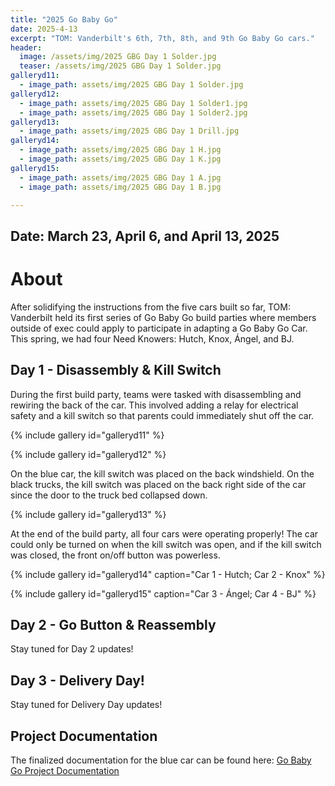 ```yaml
---
title: "2025 Go Baby Go"
date: 2025-4-13
excerpt: "TOM: Vanderbilt's 6th, 7th, 8th, and 9th Go Baby Go cars."
header:
  image: /assets/img/2025 GBG Day 1 Solder.jpg
  teaser: /assets/img/2025 GBG Day 1 Solder.jpg
galleryd11:
  - image_path: assets/img/2025 GBG Day 1 Solder.jpg
galleryd12:
  - image_path: assets/img/2025 GBG Day 1 Solder1.jpg
  - image_path: assets/img/2025 GBG Day 1 Solder2.jpg
galleryd13:
  - image_path: assets/img/2025 GBG Day 1 Drill.jpg
galleryd14:
  - image_path: assets/img/2025 GBG Day 1 H.jpg
  - image_path: assets/img/2025 GBG Day 1 K.jpg
galleryd15:
  - image_path: assets/img/2025 GBG Day 1 A.jpg
  - image_path: assets/img/2025 GBG Day 1 B.jpg

---
```


## Date: March 23, April 6, and April 13, 2025<br>

# About

After solidifying the instructions from the five cars built so far, TOM: Vanderbilt held its first series of Go Baby Go build parties where members outside of exec could apply to participate in adapting a Go Baby Go Car. This spring, we had four Need Knowers: Hutch, Knox, Ángel, and BJ. 

## Day 1 - Disassembly & Kill Switch

During the first build party, teams were tasked with disassembling and rewiring the back of the car. This involved adding a relay for electrical safety and a kill switch so that parents could immediately shut off the car.

{% include gallery id="galleryd11" %}

{% include gallery id="galleryd12" %}

On the blue car, the kill switch was placed on the back windshield. On the black trucks, the kill switch was placed on the back right side of the car since the door to the truck bed collapsed down. 

{% include gallery id="galleryd13" %}

At the end of the build party, all four cars were operating properly! The car could only be turned on when the kill switch was open, and if the kill switch was closed, the front on/off button was powerless.  

{% include gallery id="galleryd14" caption="Car 1 - Hutch; Car 2 - Knox" %}

{% include gallery id="galleryd15" caption="Car 3 - Ángel; Car 4 - BJ" %}


## Day 2 - Go Button & Reassembly

Stay tuned for Day 2 updates!


## Day 3 - Delivery Day!

Stay tuned for Delivery Day updates!


## Project Documentation

The finalized documentation for the blue car can be found here: [Go Baby Go Project Documentation](https://tomglobal.org/project?id=65dce93dc360e629290718f4)
